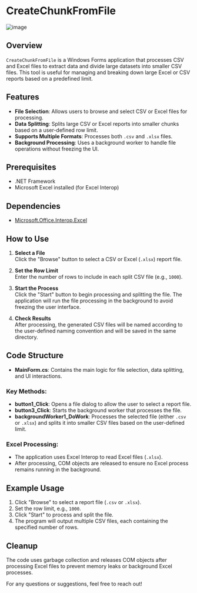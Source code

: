 # CreateChunkFromFile
![image](https://github.com/maheshdharhari/CreateChunkFromFile/assets/7856074/11250770-d332-4297-8117-96d72d102904)

## Overview

`CreateChunkFromFile` is a Windows Forms application that processes CSV and Excel files to extract data and divide large datasets into smaller CSV files. This tool is useful for managing and breaking down large Excel or CSV reports based on a predefined limit.

## Features

- **File Selection**: Allows users to browse and select CSV or Excel files for processing.
- **Data Splitting**: Splits large CSV or Excel reports into smaller chunks based on a user-defined row limit.
- **Supports Multiple Formats**: Processes both `.csv` and `.xlsx` files.
- **Background Processing**: Uses a background worker to handle file operations without freezing the UI.
  
## Prerequisites

- .NET Framework
- Microsoft Excel installed (for Excel Interop)

## Dependencies

- [Microsoft.Office.Interop.Excel](https://learn.microsoft.com/en-us/office/vba/library-reference/concepts/excel-object-model)

## How to Use

1. **Select a File**  
   Click the "Browse" button to select a CSV or Excel (`.xlsx`) report file.

2. **Set the Row Limit**  
   Enter the number of rows to include in each split CSV file (e.g., `1000`).

3. **Start the Process**  
   Click the "Start" button to begin processing and splitting the file. The application will run the file processing in the background to avoid freezing the user interface.

4. **Check Results**  
   After processing, the generated CSV files will be named according to the user-defined naming convention and will be saved in the same directory.

## Code Structure

- **MainForm.cs**: Contains the main logic for file selection, data splitting, and UI interactions.
  
### Key Methods:

- **button1_Click**: Opens a file dialog to allow the user to select a report file.
- **button3_Click**: Starts the background worker that processes the file.
- **backgroundWorker1_DoWork**: Processes the selected file (either `.csv` or `.xlsx`) and splits it into smaller CSV files based on the user-defined limit.

### Excel Processing:

- The application uses Excel Interop to read Excel files (`.xlsx`).
- After processing, COM objects are released to ensure no Excel process remains running in the background.

## Example Usage

1. Click "Browse" to select a report file (`.csv` or `.xlsx`).
2. Set the row limit, e.g., `1000`.
3. Click "Start" to process and split the file.
4. The program will output multiple CSV files, each containing the specified number of rows.

## Cleanup

The code uses garbage collection and releases COM objects after processing Excel files to prevent memory leaks or background Excel processes.

For any questions or suggestions, feel free to reach out!
